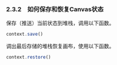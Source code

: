 ### 2.3.2　如何保存和恢复Canvas状态

保存（推送）当前状态到堆栈，调用以下函数。

```javascript
context.save()
```

调出最后存储的堆栈恢复画布，使用以下函数。

```javascript
context.restore()
```

